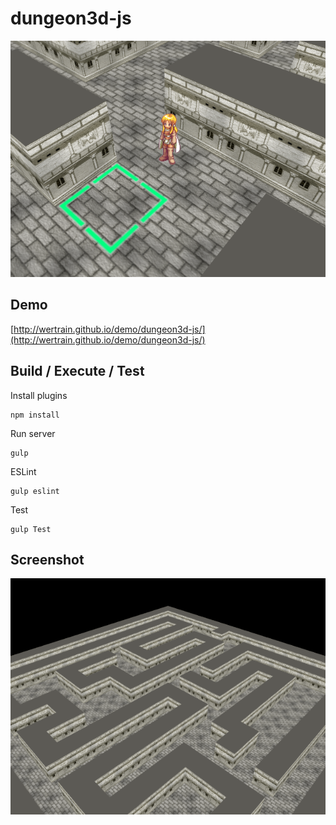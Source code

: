 # dungeon3d-js

![Screenshot](https://raw.githubusercontent.com/wertrain/dungeon3d-js/master/screenshot/001.png)  

## Demo

[http://wertrain.github.io/demo/dungeon3d-js/](http://wertrain.github.io/demo/dungeon3d-js/)

## Build / Execute / Test

Install plugins

    npm install

Run server

    gulp

ESLint

    gulp eslint

Test

    gulp Test

## Screenshot

![Screenshot](https://raw.githubusercontent.com/wertrain/dungeon3d-js/master/screenshot/000.png)  
